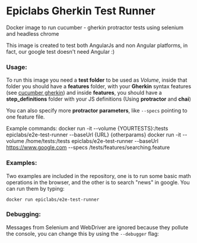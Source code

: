 # Epiclabs Gherkin Test Runner
Docker image to run cucumber - gherkin protractor tests using selenium and headless chrome

This image is created to test both AngularJs and non Angular platforms, in fact, our google test doesn't need Angular :)

### Usage:

To run this image you need a **test folder** to be used as *Volume*, inside that folder you should have a **features** folder, with your **Gherkin** syntax features (see [cucumber gherkin](https://cucumber.io/docs/reference)) and inside **features**, you should have a **step_definitions** folder with your JS definitions (Using **protractor** and **chai**)

You can also specify more **protractor parameters**, like `--specs` pointing to one feature file.

Example commands:
    docker run -it --volume {YOURTESTS}:/tests epiclabs/e2e-test-runner --baseUrl {URL} {otherparams}
    docker run -it --volume /home/tests:/tests epiclabs/e2e-test-runner  --baseUrl https://www.google.com --specs /tests/features/searching.feature


### Examples:

Two examples are included in the repository, one is to run some basic math operations in the browser, and the other is to search "news" in google. You can run them by typing:

    docker run epiclabs/e2e-test-runner


### Debugging:

Messages from Selenium and WebDriver are ignored because they pollute the console, you can change this by using the `--debugger` flag:
